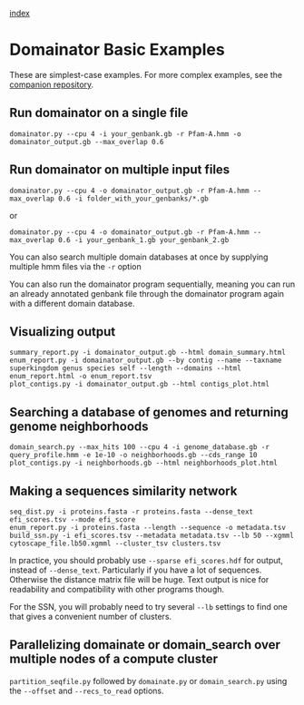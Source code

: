 [index](README.md)
# Domainator Basic Examples
These are simplest-case examples. For more complex examples, see the [companion repository](https://github.com/nebiolabs/domainator_examples).

## Run domainator on a single file
```
domainator.py --cpu 4 -i your_genbank.gb -r Pfam-A.hmm -o domainator_output.gb --max_overlap 0.6
```

## Run domainator on multiple input files
```
domainator.py --cpu 4 -o domainator_output.gb -r Pfam-A.hmm --max_overlap 0.6 -i folder_with_your_genbanks/*.gb
```
or
```
domainator.py --cpu 4 -o domainator_output.gb -r Pfam-A.hmm --max_overlap 0.6 -i your_genbank_1.gb your_genbank_2.gb 
```

You can also search multiple domain databases at once by supplying multiple hmm files via the `-r` option

You can also run the domainator program sequentially, meaning you can run an already annotated genbank file through the domainator program again with a different domain database.

## Visualizing output
```
summary_report.py -i domainator_output.gb --html domain_summary.html
enum_report.py -i domainator_output.gb --by contig --name --taxname superkingdom genus species self --length --domains --html enum_report.html -o enum_report.tsv
plot_contigs.py -i domainator_output.gb --html contigs_plot.html
```

## Searching a database of genomes and returning genome neighborhoods
```
domain_search.py --max_hits 100 --cpu 4 -i genome_database.gb -r query_profile.hmm -e 1e-10 -o neighborhoods.gb --cds_range 10
plot_contigs.py -i neighborhoods.gb --html neighborhoods_plot.html
```

## Making a sequences similarity network
```
seq_dist.py -i proteins.fasta -r proteins.fasta --dense_text efi_scores.tsv --mode efi_score
enum_report.py -i proteins.fasta --length --sequence -o metadata.tsv
build_ssn.py -i efi_scores.tsv --metadata metadata.tsv --lb 50 --xgmml cytoscape_file.lb50.xgmml --cluster_tsv clusters.tsv 
```
In practice, you should probably use `--sparse efi_scores.hdf` for output, instead of `--dense_text`. Particularly if you have a lot of sequences. Otherwise the distance matrix file will be huge. Text output is nice for readability and compatibility with other programs though.

For the SSN, you will probably need to try several `--lb` settings to find one that gives a convenient number of clusters.

## Parallelizing domainate or domain_search over multiple nodes of a compute cluster

`partition_seqfile.py` followed by `domainate.py` or `domain_search.py` using the `--offset` and `--recs_to_read` options.